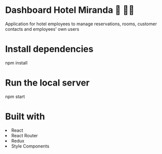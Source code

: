 # Dashboard Hotel Miranda 🏨 🧑‍💻

Application for hotel employees to manage reservations, rooms, customer contacts and employees' own users


# Install dependencies
npm install

# Run the local server
npm start

# Built with

<li>React</li>
<li>React Router</li>
<li>Redux</li>
<li>Style Components</li>